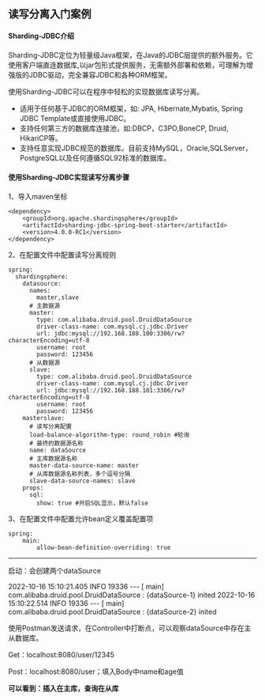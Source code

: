 ## **读写分离入门案例**



#### Sharding-JDBC介绍

Sharding-JDBC定位为轻量级Java框架，在Java的JDBC层提供的额外服务。它使用客户端直连数据库,以jar包形式提供服务，无需额外部署和依赖，可理解为增强版的JDBC驱动，完全兼容JDBC和各种ORM框架。

使用Sharding-JDBC可以在程序中轻松的实现数据库读写分离。

- 适用于任何基于JDBC的ORM框架，如: JPA, Hibernate,Mybatis, Spring JDBC Template或直接使用JDBC。
- 支持任何第三方的数据库连接池，如:DBCP，C3PO,BoneCP, Druid, HikariCP等。
- 支持任意实现JDBC规范的数据库。目前支持MySQL，Oracle,SQLServer，PostgreSQL以及任何遵循SQL92标准的数据库。



#### 使用Sharding-JDBC实现读写分离步骤

1、导入maven坐标

```
<dependency>
    <groupId>org.apache.shardingsphere</groupId>
    <artifactId>sharding-jdbc-spring-boot-starter</artifactId>
    <version>4.0.0-RC1</version>
</dependency>

```

2、在配置文件中配置读写分离规则

```
spring:
  shardingsphere:
    datasource:
      names:
        master,slave
      # 主数据源
      master:
        type: com.alibaba.druid.pool.DruidDataSource
        driver-class-name: com.mysql.cj.jdbc.Driver
        url: jdbc:mysql://192.168.188.100:3306/rw?characterEncoding=utf-8
        username: root
        password: 123456
      # 从数据源
      slave:
        type: com.alibaba.druid.pool.DruidDataSource
        driver-class-name: com.mysql.cj.jdbc.Driver
        url: jdbc:mysql://192.168.188.101:3306/rw?characterEncoding=utf-8
        username: root
        password: 123456
    masterslave:
      # 读写分离配置
      load-balance-algorithm-type: round_robin #轮询
      # 最终的数据源名称
      name: dataSource
      # 主库数据源名称
      master-data-source-name: master
      # 从库数据源名称列表，多个逗号分隔
      slave-data-source-names: slave
    props:
      sql:
        show: true #开启SQL显示，默认false
```

3、在配置文件中配置允许bean定义覆盖配置项

```
spring:
    main:
        allow-bean-definition-overriding: true
```

---

启动：会创建两个dataSource

2022-10-16 15:10:21.405  INFO 19336 --- [           main] com.alibaba.druid.pool.DruidDataSource   : {dataSource-1} inited
2022-10-16 15:10:22.514  INFO 19336 --- [           main] com.alibaba.druid.pool.DruidDataSource   : {dataSource-2} inited

使用Postman发送请求，在Controller中打断点，可以观察dataSource中存在主从数据库。

Get：localhost:8080/user/12345

Post：localhost:8080/user；填入Body中name和age值

**可以看到：插入在主库，查询在从库**